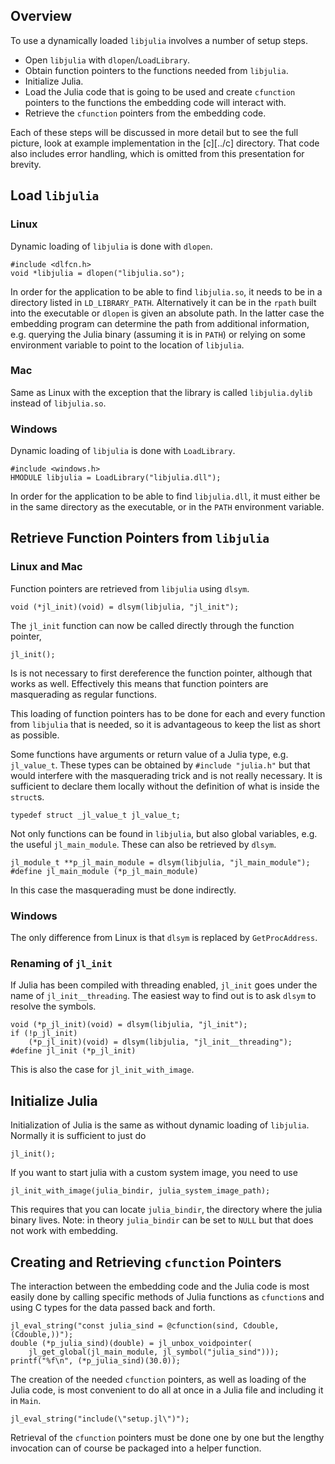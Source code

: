 ## Overview

To use a dynamically loaded `libjulia` involves a number of setup
steps.

* Open `libjulia` with `dlopen`/`LoadLibrary`.
* Obtain function pointers to the functions needed from `libjulia`.
* Initialize Julia.
* Load the Julia code that is going to be used and create `cfunction`
  pointers to the functions the embedding code will interact with.
* Retrieve the `cfunction` pointers from the embedding code.

Each of these steps will be discussed in more detail but to see the
full picture, look at example implementation in the [c][../c]
directory. That code also includes error handling, which is omitted
from this presentation for brevity.

## Load `libjulia`

### Linux

Dynamic loading of `libjulia` is done with `dlopen`.
```
#include <dlfcn.h>
void *libjulia = dlopen("libjulia.so");
```
In order for the application to be able to find `libjulia.so`, it
needs to be in a directory listed in `LD_LIBRARY_PATH`. Alternatively
it can be in the `rpath` built into the executable or `dlopen` is
given an absolute path. In the latter case the embedding program can
determine the path from additional information, e.g. querying the
Julia binary (assuming it is in `PATH`) or relying on some environment
variable to point to the location of `libjulia`.

### Mac

Same as Linux with the exception that the library is called
`libjulia.dylib` instead of `libjulia.so`.

### Windows

Dynamic loading of `libjulia` is done with `LoadLibrary`.

```
#include <windows.h>
HMODULE libjulia = LoadLibrary("libjulia.dll");
```

In order for the application to be able to find `libjulia.dll`, it
must either be in the same directory as the executable, or in the
`PATH` environment variable.

## Retrieve Function Pointers from `libjulia`

### Linux and Mac

Function pointers are retrieved from `libjulia` using `dlsym`.
```
void (*jl_init)(void) = dlsym(libjulia, "jl_init");
```
The `jl_init` function can now be called directly through the function pointer,
```
jl_init();
```

Is is not necessary to first dereference the function pointer,
although that works as well. Effectively this means that function
pointers are masquerading as regular functions.

This loading of function pointers has to be done for each and every
function from `libjulia` that is needed, so it is advantageous to keep
the list as short as possible.

Some functions have arguments or return value of a Julia type,
e.g. `jl_value_t`. These types can be obtained by `#include "julia.h"`
but that would interfere with the masquerading trick and is not really
necessary. It is sufficient to declare them locally without the
definition of what is inside the `struct`s.
```
typedef struct _jl_value_t jl_value_t;
```
Not only functions can be found in `libjulia`, but also global
variables, e.g. the useful `jl_main_module`. These can also be
retrieved by `dlsym`.
```
jl_module_t **p_jl_main_module = dlsym(libjulia, "jl_main_module");
#define jl_main_module (*p_jl_main_module)
```
In this case the masquerading must be done indirectly.

### Windows

The only difference from Linux is that `dlsym` is replaced by
`GetProcAddress`.

### Renaming of `jl_init`

If Julia has been compiled with threading enabled, `jl_init` goes
under the name of `jl_init__threading`. The easiest way to find out is
to ask `dlsym` to resolve the symbols.
```
void (*p_jl_init)(void) = dlsym(libjulia, "jl_init");
if (!p_jl_init)
    (*p_jl_init)(void) = dlsym(libjulia, "jl_init__threading");
#define jl_init (*p_jl_init)
```
This is also the case for `jl_init_with_image`.

## Initialize Julia

Initialization of Julia is the same as without dynamic loading of
`libjulia`. Normally it is sufficient to just do
```
jl_init();
```

If you want to start julia with a custom system image, you need to use
```
jl_init_with_image(julia_bindir, julia_system_image_path);
```

This requires that you can locate `julia_bindir`, the directory where
the julia binary lives. Note: in theory `julia_bindir` can be set to
`NULL` but that does not work with embedding.

## Creating and Retrieving `cfunction` Pointers

The interaction between the embedding code and the Julia code is most
easily done by calling specific methods of Julia functions as
`cfunction`s and using C types for the data passed back and forth.
```
jl_eval_string("const julia_sind = @cfunction(sind, Cdouble, (Cdouble,))");
double (*p_julia_sind)(double) = jl_unbox_voidpointer(
    jl_get_global(jl_main_module, jl_symbol("julia_sind")));
printf("%f\n", (*p_julia_sind)(30.0));
```
The creation of the needed `cfunction` pointers, as well as loading of
the Julia code, is most convenient to do all at once in a Julia file
and including it in `Main`.
```
jl_eval_string("include(\"setup.jl\")");
```
Retrieval of the `cfunction` pointers must be done one by one but the
lengthy invocation can of course be packaged into a helper
function.
